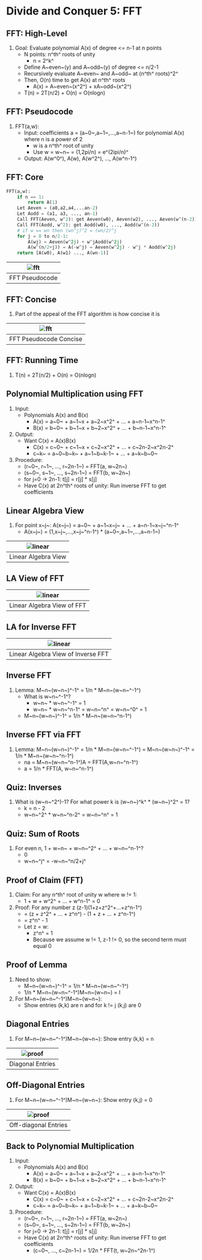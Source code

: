 # Divide and Conquer 5: FFT

## FFT: High-Level

1. Goal: Evaluate polynomial A(x) of degree <= n-1 at n points
    * N points: n^th^ roots of unity
        - n = 2^k^
    * Define A~even~(y) and A~odd~(y) of degree <= n/2-1
    * Recursively evaluate A~even~ and A~odd~ at (n^th^ roots)^2^
    * Then, O(n) time to get A(x) at n^th^ roots
        - A(x) = A~even~(x^2^) + xA~odd~(x^2^)
    * T(n) = 2T(n/2) + O(n) = O(nlogn)

## FFT: Pseudocode

1. FFT(a,w):
    * Input: coefficients a = (a~0~,a~1~,...,a~n-1~) for polynomial A(x) where n
    is a power of 2
        - w is a n^th^ root of unity
        - Use w = w~n~ = (1,2pi/n) = e^(2ipi/n)^
    * Output: A(w^0^), A(w), A(w^2^), ..., A(w^n-1^)

## FFT: Core

``` Python
FFT(a,w):
    if n == 1:
        return A(1)
    Let Aeven = (a0,a2,a4,...an-2)
    Let Aodd = (a1, a3, ..., an-1)
    Call FFT(Aeven, w^2): get Aeven(w0), Aeven(w2), ..., Aeven(w^(n-2))
    Call FFT(Aodd, w^2): get Aodd(w0), ..., Aodd(w^(n-2))
    # if w == wn then (wn^j)^2 = (wn/2)^j
    for j = 0 to n/2-1:
        A(wj) = Aeven(w^2j) + w^jAodd(w^2j)
        A(w^(n/2+j)) = A(-w^j) = Aeven(w^2j) - w^j * Aodd(w^2j)
    return [A(w0), A(w1) ..., A(wn-1)]
```

| ![fft](images/lesson7_fft_pseudocode.png) |
|:--:|
| FFT Pseudocode |

## FFT: Concise

1. Part of the appeal of the FFT algorithm is how concise it is

| ![fft](images/lesson7_fft_pseudocode_concise.png) |
|:--:|
| FFT Pseudocode Concise |

## FFT: Running Time

1. T(n) = 2T(n/2) + O(n) = O(nlogn)

## Polynomial Multiplication using FFT

1. Input:
    * Polynomials A(x) and B(x)
        - A(x) = a~0~ + a~1~x + a~2~x^2^ + ... + a~n-1~x^n-1^
        - B(x) = b~0~ + b~1~x + b~2~x^2^ + ... + b~n-1~x^n-1^
2. Output:
    * Want C(x) = A(x)B(x)
        - C(x) = c~0~ + c~1~x + c~2~x^2^ + ... + c~2n-2~x^2n-2^
        - c~k~ = a~0~b~k~ + a~1~b~k-1~ + ... + a~k~b~0~
3. Procedure:
    * (r~0~, r~1~, ..., r~2n-1~) = FFT(a, w~2n~)
    * (s~0~, s~1~, ..., s~2n-1~) = FFT(b, w~2n~)
    * for j=0 -> 2n-1: t[j] = r[j] * s[j]
    * Have C(x) at 2n^th^ roots of unity: Run inverse FFT to get coefficients

## Linear Algebra View

1. For point x~j~: A(x~j~) = a~0~ + a~1~x~j~ + ... + a~n-1~x~j~^n-1^
    * A(x~j~) = (1,x~j~,...,x~j~^n-1^) \* (a~0~,a~1~,...,a~n-1~)

| ![linear](images/lesson7_linear_algebra.png) |
|:--:|
| Linear Algebra View |

## LA View of FFT

| ![linear](images/lesson7_linear_algebra_fft.png) |
|:--:|
| Linear Algebra View of FFT |

## LA for Inverse FFT

| ![linear](images/lesson7_linear_algebra_inverse_fft.png) |
|:--:|
| Linear Algebra View of Inverse FFT |

## Inverse FFT

1. Lemma: M~n~(w~n~)^-1^ = 1/n \* M~n~(w~n~^-1^)
    * What is w~n~^-1^?
        - w~n~ * w~n~^-1^ = 1
        - w~n~ * w~n~^n-1^ = w~n~^n^ = w~n~^0^ = 1
    * M~n~(w~n~)^-1^ = 1/n \* M~n~(w~n~^n-1^)

## Inverse FFT via FFT

1. Lemma: M~n~(w~n~)^-1^ = 1/n \* M~n~(w~n~^-1^) = M~n~(w~n~)^-1^ = 1/n \* M~n~(w~n~^n-1^)
    * na = M~n~(w~n~^n-1^)A = FFT(A,w~n~^n-1^)
    * a = 1/n \* FFT(A, w~n~^n-1^)

## Quiz: Inverses

1. What is (w~n~^2^)-1? For what power k is (w~n~)^k^ \* (w~n~)^2^ = 1?
    * k = n - 2
    * w~n~^2^ \* w~n~^n-2^ = w~n~^n^ = 1

## Quiz: Sum of Roots

1. For even n, 1 + w~n~ + w~n~^2^ + ... + w~n~^n-1^?
    * 0
    * w~n~^j^ = -w~n~^n/2+j^

## Proof of Claim (FFT)

1. Claim: For any n^th^ root of unity w where w != 1:
    * 1 + w + w^2^ + ... + w^n-1^ = 0
2. Proof: For any number z (z-1)(1+z+z^2^+...+z^n-1^)
    * = (z + z^2^ + ... + z^n^) - (1 + z + ... + z^n-1^)
    * = z^n^ - 1
    * Let z = w:
        - z^n^ = 1
        * Because we assume w != 1, z-1 != 0, so the second term must equal 0

## Proof of Lemma

1. Need to show:
    * M~n~(w~n~)^-1^ = 1/n \* M~n~(w~n~^-1^)
    * 1/n \* M~n~(w~n~^-1^)M~n~(w~n~) = I
2. For M~n~(w~n~^-1^)M~n~(w~n~):
    * Show entries (k,k) are n and for k != j (k,j) are 0

## Diagonal Entries

1. For M~n~(w~n~^-1^)M~n~(w~n~): Show entry (k,k) = n

| ![proof](images/lesson7_diagonal_entries.png) |
|:--:|
| Diagonal Entries |

## Off-Diagonal Entries

1. For M~n~(w~n~^-1^)M~n~(w~n~): Show entry (k,j) = 0

| ![proof](images/lesson7_off_diagonal_entries.png) |
|:--:|
| Off-diagonal Entries |

## Back to Polynomial Multiplication

1. Input:
    * Polynomials A(x) and B(x)
        - A(x) = a~0~ + a~1~x + a~2~x^2^ + ... + a~n-1~x^n-1^
        - B(x) = b~0~ + b~1~x + b~2~x^2^ + ... + b~n-1~x^n-1^
2. Output:
    * Want C(x) = A(x)B(x)
        - C(x) = c~0~ + c~1~x + c~2~x^2^ + ... + c~2n-2~x^2n-2^
        - c~k~ = a~0~b~k~ + a~1~b~k-1~ + ... + a~k~b~0~
3. Procedure:
    * (r~0~, r~1~, ..., r~2n-1~) = FFT(a, w~2n~)
    * (s~0~, s~1~, ..., s~2n-1~) = FFT(b, w~2n~)
    * for j=0 -> 2n-1: t[j] = r[j] * s[j]
    * Have C(x) at 2n^th^ roots of unity: Run inverse FFT to get coefficients
        - (c~0~, ..., c~2n-1~) = 1/2n * FFT(t, w~2n~^2n-1^)
